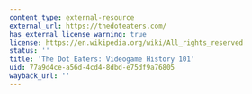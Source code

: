 ```yaml
---
content_type: external-resource
external_url: https://thedoteaters.com/
has_external_license_warning: true
license: https://en.wikipedia.org/wiki/All_rights_reserved
status: ''
title: 'The Dot Eaters: Videogame History 101'
uid: 77a9d4ce-a56d-4cd4-8dbd-e75df9a76805
wayback_url: ''
---
```

